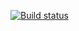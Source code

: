 [![Build status](https://ci.appveyor.com/api/projects/status/vrdxior86pexc5rs/branch/master?svg=true)](https://ci.appveyor.com/project/Sauci/xcpui/branch/master)
